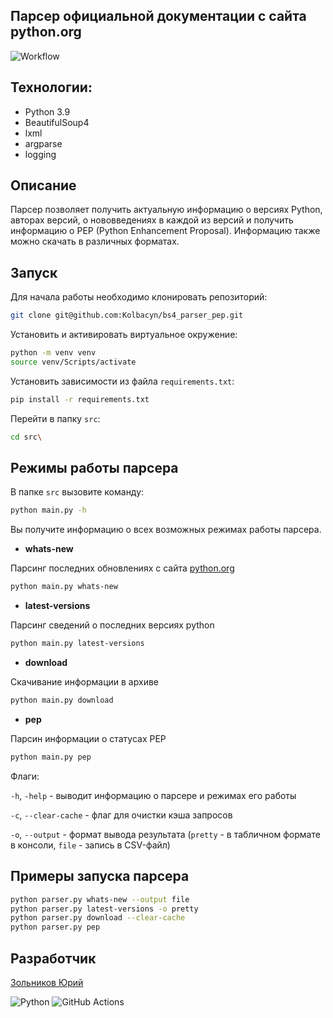 ## Парсер официальной документации с сайта python.org
![Workflow](https://github.com/Kolbacyn/bs4_parser_pep/actions/workflows/workflow.yml/badge.svg)

## Технологии:

- Python 3.9
- BeautifulSoup4
- lxml
- argparse
- logging

## Описание

Парсер позволяет получить актуальную информацию о версиях Python, авторах версий, о нововведениях в каждой из версий и получить информацию о PEP (Python Enhancement Proposal). Информацию также можно скачать в различных форматах.

## Запуск

Для начала работы необходимо клонировать репозиторий:

```bash
git clone git@github.com:Kolbacyn/bs4_parser_pep.git
```

Установить и активировать виртуальное окружение:

```bash
python -m venv venv
source venv/Scripts/activate
```

Установить зависимости из файла `requirements.txt`:

```bash
pip install -r requirements.txt
```

Перейти в папку `src`:
```bash
cd src\
```

## Режимы работы парсера

В папке `src` вызовите команду:

```bash
python main.py -h
```

Вы получите информацию о всех возможных режимах работы парсера.

- **whats-new**

Парсинг последних обновлениях с сайта [python.org](https://www.python.org/)

  ```bash
  python main.py whats-new
  ```

- **latest-versions**

Парсинг сведений о последних версиях python

  ```bash
  python main.py latest-versions
  ```

- **download**

Скачивание информации в архиве

  ```bash
  python main.py download
  ```

- **pep**

Парсин информации о статусах РЕР

  ```bash
  python main.py pep
  ```

Флаги:

`-h`, `-help` - выводит информацию о парсере и режимах его работы

`-c`, `--clear-cache` - флаг для очистки кэша запросов

`-o`, `--output` - формат вывода результата (`pretty` - в табличном формате в консоли, `file` - запись в CSV-файл)

## Примеры запуска парсера

```bash
python parser.py whats-new --output file
python parser.py latest-versions -о pretty 
python parser.py download --clear-cache
python parser.py pep
```

## Разработчик

[Зольников Юрий](https://github.com/Kolbacyn/)

![Python](https://img.shields.io/badge/python-3670A0?style=for-the-badge&logo=python&logoColor=ffdd54) ![GitHub Actions](https://img.shields.io/badge/github%20actions-%232671E5.svg?style=for-the-badge&logo=githubactions&logoColor=white)
